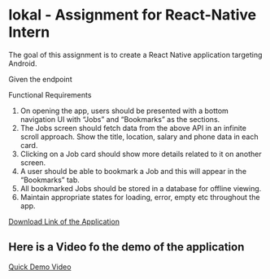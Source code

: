 # lokal - Assignment for React-Native Intern

The goal of this assignment is to create a React Native application targeting Android.

Given the endpoint

Functional Requirements
1. On opening the app, users should be presented with a bottom navigation UI with “Jobs” and “Bookmarks” as the sections.
2. The Jobs screen should fetch data from the above API in an infinite scroll approach. Show the title, location, salary and phone data in each card.
3. Clicking on a Job card should show more details related to it on another screen.
4. A user should be able to bookmark a Job and this will appear in the “Bookmarks” tab.
5. All bookmarked Jobs should be stored in a database for offline viewing.
6. Maintain appropriate states for loading, error, empty etc throughout the app.

[Download Link of the Application](https://drive.google.com/file/d/145y_eNTo5ONeJgoP9ZSg7Z5gvnmsGFYZ/view?usp=sharing)

## Here is a Video fo the demo of the application

[Quick Demo Video](https://www.loom.com/embed/f53c559fa84e4793be4b94bd4d779ce2?sid=3488dbbf-61c4-43e1-bcb8-f90b94fad248)

